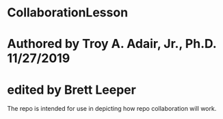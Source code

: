 # CollaborationLesson
# Authored by Troy A. Adair, Jr., Ph.D. 11/27/2019
# edited by Brett Leeper

The repo is intended for use in depicting how repo collaboration will work.
